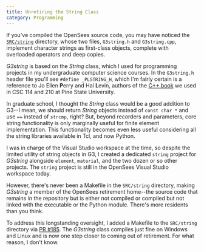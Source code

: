 ```yaml
---
title: Unretiring the String Class
category: Programming
---
```


If you've compiled the OpenSees source code, you may have noticed the
[`SRC/string`](https://github.com/OpenSees/OpenSees/tree/master/SRC/string)
directory, whose two files, `G3string.h` and `G3string.cpp`,
implement character strings as first-class objects, complete with
overloaded operators and deep copies.

_G3string_ is based on the _String_ class, which I used for programming
projects in my undergraduate computer science courses. In the `G3string.h`
header file you'll see `#define _PLSTRING_H`, which I'm fairly certain is a
reference to Jo Ellen **P**erry and Hal **L**evin, authors of the
[C++ book](https://www.amazon.com/Introduction-Object-Oriented-Design-Ellen-1996-01-03/dp/B01FIXGH1E)
we used in CSC 114 and 210 at Pine State University.

In graduate school, I thought the _String_ class would be a good addition to
G3--I mean, we should return _String_ objects instead of `const char *` and
use `==` instead of `strcmp`, right? But, beyond recorders and parameters,
core string functionality is only marginally useful for finite element
implementation. This functionality becomes even less useful considering all
the string libraries available in Tcl, and now Python.

I was in charge of the Visual Studio workspace at the time, so despite the
limited utility of string objects in G3, I created a dedicated `string`
project for _G3string_ alongside `element`, `material`, and the two dozen or
so other projects. The `string` project is still in the OpenSees Visual Studio
workspace today.

However, there's never been a Makefile in the `SRC/string` directory, making
_G3string_ a member of the OpenSees retirement home--the source code that
remains in the repository but is either not compiled or compiled but not
linked with the executable or the Python module. There's more residents
than you think.

To address this longstanding oversight, I added a Makefile to the `SRC/string`
directory via [PR #185](https://github.com/OpenSees/OpenSees/pull/185).
The _G3string_ class compiles just fine on Windows and Linux and is now one
step closer to coming out of retirement. For what reason, I don't know.